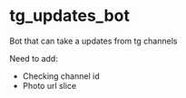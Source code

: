 # tg_updates_bot
Bot that can take a updates from tg channels


Need to add:
- Checking channel id
- Photo url slice
